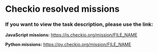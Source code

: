 # Checkio resolved missions

### If you want to view the task description, please use the link:
__JavaScript missions:__ https://js.checkio.org/mission/FILE_NAME

__Python missions:__ https://py.checkio.org/mission/FILE_NAME
